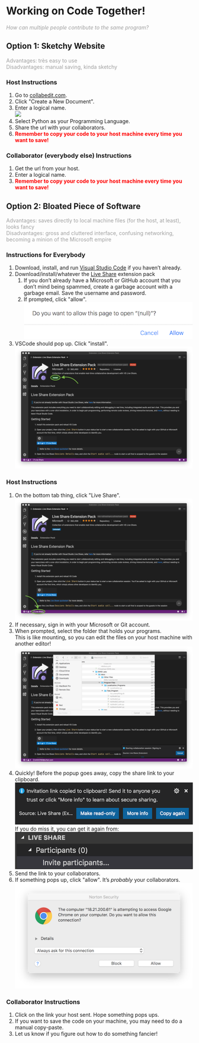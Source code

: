 # Working on Code Together!

<font color="A0A0A0">*How can multiple people contribute to the same program?*</font>

## Option 1: Sketchy Website

<font color="A0A0A0">Advantages: très easy to use   
Disadvantages: manual saving, kinda sketchy</font>

### Host Instructions

1. Go to [collabedit.com](http://collabedit.com/).
2. Click "Create a New Document".
3. Enter a logical name.  
![](/img/collabedit3.png)
4. Select Python as your Programming Language.
5. Share the url with your collaborators.
6. <font color="FF0000"> **Remember to copy your code to your host machine every time you want to save!** </font>

### Collaborator (everybody else) Instructions

1. Get the url from your host.
2. Enter a logical name.
3. <font color="FF0000"> **Remember to copy your code to your host machine every time you want to save!** </font>



## Option 2: Bloated Piece of Software

<font color="A0A0A0">Advantages: saves directly to local machine files (for the host, at least), looks fancy  
Disadvantages: gross and cluttered interface, confusing networking, becoming a minion of the Microsoft empire </font>

### Instructions for Everybody

1. Download, install, and run [Visual Studio Code](https://visualstudio.microsoft.com) if you haven’t already.
2. Download/install/whatever the [Live Share](https://marketplace.visualstudio.com/items?itemName=MS-vsliveshare.vsliveshare-pack) extension pack
	1. If you don’t already have a Microsoft or GitHub account that you don’t mind being spammed, create a garbage account with a garbage email. Save the username and password.
	2. If prompted, click "allow".  
	![](img/liveshare3.png)
3. VSCode should pop up. Click "install".  
![](img/liveshare4.png)

### Host Instructions

1. On the bottom tab thing, click "Live Share".  
![](img/liveshare5.png)
2. If necessary, sign in with your Microsoft or Git account.
3. When prompted, select the folder that holds your programs.  
This is like mounting, so you can edit the files on your host machine with another editor!
![](img/vscode6.png)
4. Quickly! Before the popup goes away, copy the share link to your clipboard.
![](img/vscode7.png)  
If you do miss it, you can get it again from:  
![](img/vscode8.png)  
5. Send the link to your collaborators.
6. If something pops up, click "allow". It’s *probably* your collaborators. 
![](img/vscode9.png)

### Collaborator Instructions

1. Click on the link your host sent. Hope something pops ups.
2. If you want to save the code on your machine, you may need to do a manual copy-paste.
3. Let us know if you figure out how to do something fancier!
